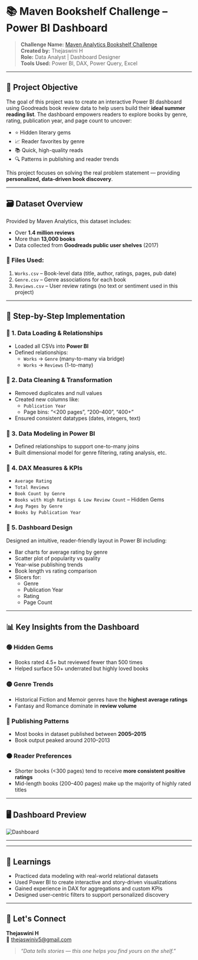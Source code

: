 # 📚 Maven Bookshelf Challenge – Power BI Dashboard

> **Challenge Name:** [Maven Analytics Bookshelf Challenge](https://www.mavenanalytics.io/challenges/maven-bookshelf-challenge)  
> **Created by:** Thejaswini H  
> **Role:** Data Analyst | Dashboard Designer  
> **Tools Used:** Power BI, DAX, Power Query, Excel  

---

## 🎯 Project Objective

The goal of this project was to create an interactive Power BI dashboard using Goodreads book review data to help users build their **ideal summer reading list**. The dashboard empowers readers to explore books by genre, rating, publication year, and page count to uncover:

- ⭐ Hidden literary gems  
- 📈 Reader favorites by genre  
- 📚 Quick, high-quality reads  
- 🔍 Patterns in publishing and reader trends  

This project focuses on solving the real problem statement — providing **personalized, data-driven book discovery**.

---

## 🗃️ Dataset Overview

Provided by Maven Analytics, this dataset includes:

- Over **1.4 million reviews**
- More than **13,000 books**
- Data collected from **Goodreads public user shelves** (2017)

### 🔸 Files Used:
1. `Works.csv` – Book-level data (title, author, ratings, pages, pub date)  
2. `Genre.csv` – Genre associations for each book  
3. `Reviews.csv` – User review ratings (no text or sentiment used in this project)

---

## 🔧 Step-by-Step Implementation

### 🔹 1. Data Loading & Relationships
- Loaded all CSVs into **Power BI**
- Defined relationships:
  - `Works` → `Genre` (many-to-many via bridge)
  - `Works` → `Reviews` (1-to-many)

### 🔹 2. Data Cleaning & Transformation
- Removed duplicates and null values
- Created new columns like:
  - `Publication Year`
  - Page bins: “<200 pages”, “200–400”, “400+”
- Ensured consistent datatypes (dates, integers, text)

### 🔹 3. Data Modeling in Power BI
- Defined relationships to support one-to-many joins
- Built dimensional model for genre filtering, rating analysis, etc.

### 🔹 4. DAX Measures & KPIs
- `Average Rating`
- `Total Reviews`
- `Book Count by Genre`
- `Books with High Ratings & Low Review Count` – Hidden Gems
- `Avg Pages by Genre`
- `Books by Publication Year`

### 🔹 5. Dashboard Design
Designed an intuitive, reader-friendly layout in Power BI including:
- Bar charts for average rating by genre
- Scatter plot of popularity vs quality
- Year-wise publishing trends
- Book length vs rating comparison
- Slicers for:
  - Genre
  - Publication Year
  - Rating
  - Page Count

---

## 📊 Key Insights from the Dashboard

### 🟢 Hidden Gems
- Books rated 4.5+ but reviewed fewer than 500 times  
- Helped surface 50+ underrated but highly loved books

### 🟡 Genre Trends
- Historical Fiction and Memoir genres have the **highest average ratings**
- Fantasy and Romance dominate in **review volume**

### 🔵 Publishing Patterns
- Most books in dataset published between **2005–2015**
- Book output peaked around 2010–2013

### 🟠 Reader Preferences
- Shorter books (<300 pages) tend to receive **more consistent positive ratings**
- Mid-length books (200–400 pages) make up the majority of highly rated titles

---

## 🖥️ Dashboard Preview

![Dashboard]("C:\Users\Teja\OneDrive\Pictures\Screenshots\Top_Authors.png")

---


---

## 🧠 Learnings

- Practiced data modeling with real-world relational datasets  
- Used Power BI to create interactive and story-driven visualizations  
- Gained experience in DAX for aggregations and custom KPIs  
- Designed user-centric filters to support personalized discovery  

---

## 🙌 Let's Connect

**Thejaswini H**  
📧 thejaswiniv5@gmail.com  

> _“Data tells stories — this one helps you find yours on the shelf.”_



